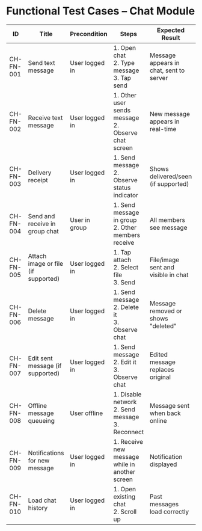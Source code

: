 # Functional Test Cases – Chat Module

| ID          | Title                                       | Precondition                        | Steps                                                         | Expected Result                           | Actual Result | Status |
|-------------|---------------------------------------------|-------------------------------------|---------------------------------------------------------------|-------------------------------------------|---------------|--------|
| CH-FN-001   | Send text message                           | User logged in                      | 1. Open chat <br> 2. Type message <br> 3. Tap send | Message appears in chat, sent to server |               |        |
| CH-FN-002   | Receive text message                        | User logged in                      | 1. Other user sends message <br> 2. Observe chat screen | New message appears in real-time |               |        |
| CH-FN-003   | Delivery receipt                            | User logged in                      | 1. Send message <br> 2. Observe status indicator | Shows delivered/seen (if supported) |               |        |
| CH-FN-004   | Send and receive in group chat              | User in group                       | 1. Send message in group <br> 2. Other members receive | All members see message |               |        |
| CH-FN-005   | Attach image or file (if supported)         | User logged in                      | 1. Tap attach <br> 2. Select file <br> 3. Send | File/image sent and visible in chat |               |        |
| CH-FN-006   | Delete message                              | User logged in                      | 1. Send message <br> 2. Delete it <br> 3. Observe chat | Message removed or shows "deleted" |               |        |
| CH-FN-007   | Edit sent message (if supported)            | User logged in                      | 1. Send message <br> 2. Edit it <br> 3. Observe chat | Edited message replaces original |               |        |
| CH-FN-008   | Offline message queueing                    | User offline                        | 1. Disable network <br> 2. Send message <br> 3. Reconnect | Message sent when back online |               |        |
| CH-FN-009   | Notifications for new message               | User logged in                      | 1. Receive new message while in another screen | Notification displayed |               |        |
| CH-FN-010   | Load chat history                           | User logged in                      | 1. Open existing chat <br> 2. Scroll up | Past messages load correctly |               |        |